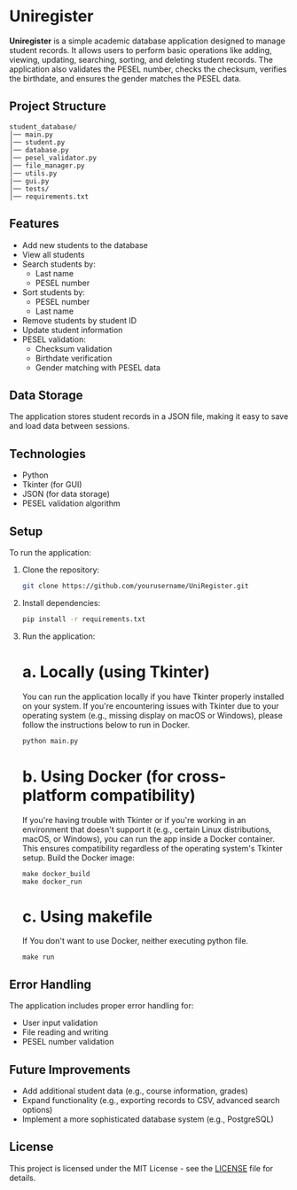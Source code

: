 # Uniregister

**Uniregister** is a simple academic database application designed to manage student records. It allows users to perform basic operations like adding, viewing, updating, searching, sorting, and deleting student records. The application also validates the PESEL number, checks the checksum, verifies the birthdate, and ensures the gender matches the PESEL data.

## Project Structure
```
student_database/
│── main.py               
│── student.py            
│── database.py         
│── pesel_validator.py    
│── file_manager.py      
│── utils.py     
|── gui.py      
│── tests/              
│── requirements.txt     
```

## Features
- Add new students to the database
- View all students
- Search students by:
  - Last name
  - PESEL number
- Sort students by:
  - PESEL number
  - Last name
- Remove students by student ID
- Update student information
- PESEL validation:
  - Checksum validation
  - Birthdate verification
  - Gender matching with PESEL data

## Data Storage
The application stores student records in a JSON file, making it easy to save and load data between sessions.

## Technologies
- Python
- Tkinter (for GUI)
- JSON (for data storage)
- PESEL validation algorithm

## Setup
To run the application:

1. Clone the repository:
    ```bash
    git clone https://github.com/yourusername/UniRegister.git
    ```

2. Install dependencies:
    ```bash
    pip install -r requirements.txt
    ```

3. Run the application:
    # a. Locally (using Tkinter)
    You can run the application locally if you have Tkinter properly installed on your system. If you're encountering issues with Tkinter due to your operating system (e.g., missing display on macOS or Windows), please follow the instructions below to run in Docker.

    ```bash
    python main.py
    ```

    # b. Using Docker (for cross-platform compatibility)
    If you're having trouble with Tkinter or if you're working in an environment that doesn't support it (e.g., certain Linux distributions, macOS, or Windows), you can run the app inside a Docker container. This ensures compatibility regardless of the operating system's Tkinter setup.
    Build the Docker image:
    ```
    make docker_build
    make docker_run
    ```
    # c. Using makefile
    If You don't want to use Docker, neither executing python file.
    ```
    make run
    ```

## Error Handling
The application includes proper error handling for:
- User input validation
- File reading and writing
- PESEL number validation

## Future Improvements
- Add additional student data (e.g., course information, grades)
- Expand functionality (e.g., exporting records to CSV, advanced search options)
- Implement a more sophisticated database system (e.g., PostgreSQL)

## License
This project is licensed under the MIT License - see the [LICENSE](LICENSE) file for details.
